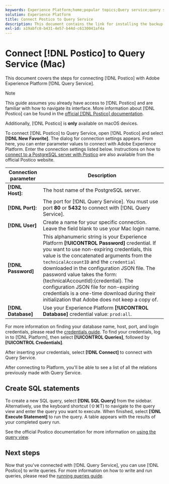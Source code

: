 ```yaml
---
keywords: Experience Platform;home;popular topics;Query service;query service;postico;Postico;connect to query service;
solution: Experience Platform
title: Connect Postico to Query Service
description: This document contains the link for installing the backup client Postico for Adobe Experience Platform Query Service.
exl-id: a19abfc8-b431-4e57-b44d-c6130041af4a
---
```

# Connect [!DNL Postico] to Query Service (Mac)

This document covers the steps for connecting [!DNL Postico] with Adobe Experience Platform [!DNL Query Service].

>[!NOTE]
>
> This guide assumes you already have access to [!DNL Postico] and are familiar with how to navigate its interface. More information about [!DNL Postico] can be found in the [official [!DNL Postico] documentation](https://eggerapps.at/postico/docs).
> 
> Additionally, [!DNL Postico] is **only** available on macOS devices.

To connect [!DNL Postico] to Query Service, open [!DNL Postico] and select **[!DNL New Favorite]**. The dialog for connection settings appears. From here, you can enter parameter values to connect with Adobe Experience Platform. Enter the connection settings listed below. Instructions on how to [connect to a PostgreSQL server with Postico]() are also available from the official Postico website.

| Connection parameter  | Description |
|---|---|
| **[!DNL Host]:** | The host name of the PostgreSQL server. |
| **[!DNL Port]:** | The port for [!DNL Query Service]. You must use port **80** or **5432** to connect with [!DNL Query Service].|
| **[!DNL User]** | Create a name for your specific connection. Leave the field blank to use your Mac login name. |
| **[!DNL Password]** | This alphanumeric string is your Experience Platform **[!UICONTROL Password]** credential. If you want to use non-expiring credentials, this value is the concatenated arguments from the `technicalAccountID` and the `credential` downloaded in the configuration JSON file. The password value takes the form: {technicalAccountId}:{credential}. The configuration JSON file for non-expiring credentials is a one-time download during their initialization that Adobe does not keep a copy of. |
| **[!DNL Database]** | Use your Experience Platform **[!UICONTROL Database]** credential value: `prod:all`.|

For more information on finding your database name, host, port, and login credentials, please read the [credentials guide](../ui/credentials.md). To find your credentials, log in to [!DNL Platform], then select **[!UICONTROL Queries]**, followed by **[!UICONTROL Credentials]**.

After inserting your credentials, select **[!DNL Connect]** to connect with Query Service.

After connecting to Platform, you'll be able to see a list of all the relations previously made with Query Service.

## Create SQL statements

To create a new SQL query, select **[!DNL SQL Query]** from the sidebar. Alternatively, use the keyboard shortcut (⇧⌘T) to navigate to the query view and enter the query you want to execute. When finished, select **[!DNL Execute Statement]** to run the query. A table appears with the results of your completed query run.

See the official Postico documentation for more information on [using the query view](https://eggerapps.at/postico/docs/v1.3.1/sql-query-view.html). 

## Next steps

Now that you've connected with [!DNL Query Service], you can use [!DNL Postico] to write queries. For more information on how to write and run queries, please read the [running queries guide](../best-practices/writing-queries.md).
